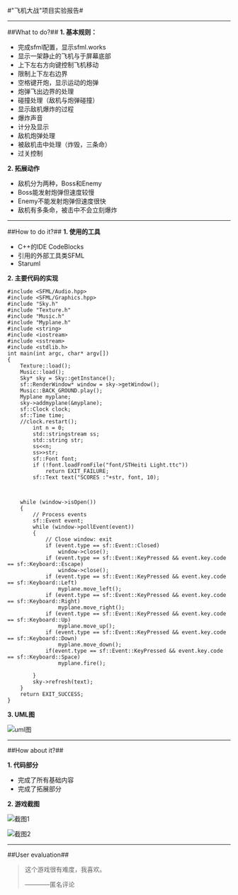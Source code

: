 #"飞机大战"项目实验报告#


----------
##What to do?##
**1. 基本规则：**

- 完成sfml配置，显示sfml.works  
- 显示一架静止的飞机与于屏幕底部
- 上下左右方向键控制飞机移动
- 限制上下左右边界
- 空格键开炮，显示运动的炮弹
- 炮弹飞出边界的处理
- 碰撞处理（敌机与炮弹碰撞）
- 显示敌机爆炸的过程
- 爆炸声音
- 计分及显示
- 敌机炮弹处理
- 被敌机击中处理（炸毁，三条命）
- 过关控制
	
**2. 拓展动作**

- 敌机分为两种，Boss和Enemy
- Boss能发射炮弹但速度较慢
- Enemy不能发射炮弹但速度很快
- 敌机有多条命，被击中不会立刻爆炸


----------
##How to do it?##
**1. 使用的工具**

- C++的IDE CodeBlocks
- 引用的外部工具类SFML
- Staruml

**2. 主要代码的实现**
	
	#include <SFML/Audio.hpp>
	#include <SFML/Graphics.hpp>
	#include "Sky.h"
	#include "Texture.h"
	#include "Music.h"
	#include "Myplane.h"
	#include <string>
	#include <iostream>
	#include <sstream>
	#include <stdlib.h>
	int main(int argc, char* argv[])
	{
	    Texture::load();
	    Music::load();
	    Sky* sky = Sky::getInstance();
	    sf::RenderWindow* window = sky->getWindow();
	    Music::BACK_GROUND.play();
	    Myplane myplane;
	    sky->addmyplane(&myplane);
	    sf::Clock clock;
	    sf::Time time;
	    //clock.restart();
	        int n = 0;
	        std::stringstream ss;
	        std::string str;
	        ss<<n;
	        ss>>str;
	        sf::Font font;
	        if (!font.loadFromFile("font/STHeiti Light.ttc"))
	            return EXIT_FAILURE;
	        sf::Text text("SCORES :"+str, font, 10);
	
	
	
	    while (window->isOpen())
	    {
	        // Process events
	        sf::Event event;
	        while (window->pollEvent(event))
	        {
	            // Close window: exit
	            if (event.type == sf::Event::Closed)
	                window->close();
	            if (event.type == sf::Event::KeyPressed && event.key.code == sf::Keyboard::Escape)
	                window->close();
	            if (event.type == sf::Event::KeyPressed && event.key.code == sf::Keyboard::Left)
	                myplane.move_left();
	            if (event.type == sf::Event::KeyPressed && event.key.code == sf::Keyboard::Right)
	                myplane.move_right();
	            if (event.type == sf::Event::KeyPressed && event.key.code == sf::Keyboard::Up)
	                myplane.move_up();
	            if (event.type == sf::Event::KeyPressed && event.key.code == sf::Keyboard::Down)
	                myplane.move_down();
	            if(event.type == sf::Event::KeyPressed && event.key.code == sf::Keyboard::Space)
	                myplane.fire();
	
	        }
	        sky->refresh(text);
	    }
	    return EXIT_SUCCESS;
	}

**3. UML图**

![uml图](http://d.pcs.baidu.com/thumbnail/bf43270c88791aa4553f8e2709efd9b9?fid=3458628869-250528-505037927870523&time=1434974400&rt=sh&sign=FDTAER-DCb740ccc5511e5e8fedcff06b081203-ck3Smxkr%2F4qHp6plQ1cmhO6i%2BWI%3D&expires=2h&prisign=unkown&chkv=0&chkbd=0&chkpc=&size=c850_u580&quality=100)



----------
##How about it?##

**1. 代码部分**

- 完成了所有基础内容
- 完成了拓展部分

**2. 游戏截图**

![截图1](http://d.pcs.baidu.com/thumbnail/f43cd85180683d890ce580a11ec4ed32?fid=3458628869-250528-706413159337556&time=1434974400&rt=sh&sign=FDTAER-DCb740ccc5511e5e8fedcff06b081203-4dkc1tWwX5lb8jJbDqJQMSl%2BO2I%3D&expires=2h&prisign=unkown&chkv=0&chkbd=0&chkpc=&size=c850_u580&quality=100)

![截图2](http://d.pcs.baidu.com/thumbnail/c065c0b1da5727e1da9c090357c067fe?fid=3458628869-250528-624256796495084&time=1434974400&rt=sh&sign=FDTAER-DCb740ccc5511e5e8fedcff06b081203-k626jk7STOFNghDaGvU4qDXAPF8%3D&expires=2h&prisign=unkown&chkv=0&chkbd=0&chkpc=&size=c850_u580&quality=100)

----------
##User evaluation##

> 这个游戏很有难度，我喜欢。
> 
> ————匿名评论

